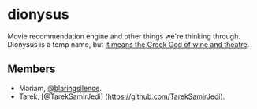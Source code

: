 # dionysus
Movie recommendation engine and other things we're thinking through.
Dionysus is a temp name, but [it means the Greek God of wine and theatre](https://en.wikipedia.org/wiki/Dionysus).

## Members
- Mariam, [@blaringsilence](https://github.com/blaringsilence).
- Tarek, [@TarekSamirJedi] (https://github.com/TarekSamirJedi).
